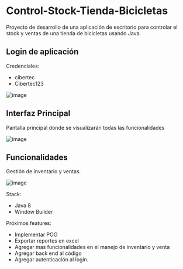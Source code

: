 # Control-Stock-Tienda-Bicicletas
Proyecto de desarrollo de una aplicación de escritorio para controlar el stock y ventas de una tienda de bicicletas usando Java. 
<br>
## Login de aplicación
Credenciales: 
- cibertec
- Cibertec123

![image](https://github.com/jlinaresmedalla/Control-Stock-Tienda-Bicicletas/assets/119435984/23d8b699-61e1-4618-ae7f-8e302df1de66)
<br>
## Interfaz Principal
Pantalla principal donde se visualizarán todas las funcionalidades

![image](https://github.com/jlinaresmedalla/Control-Stock-Tienda-Bicicletas/assets/119435984/331d14cc-ed21-4ab4-8c83-77426c483acc)

## Funcionalidades
Gestión de inventario y ventas.

![image](https://github.com/jlinaresmedalla/Control-Stock-Tienda-Bicicletas/assets/119435984/dccc0d4d-e04e-4f7d-9db5-22bba9b58f5a)

Stack:
- Java 8
- Window Builder

Próximos features:
- Implementar POO
- Exportar reportes en excel
- Agregar mas funcionalidades en el manejo de inventario y venta
- Agregar back end al código
- Agregar autenticación al login.

